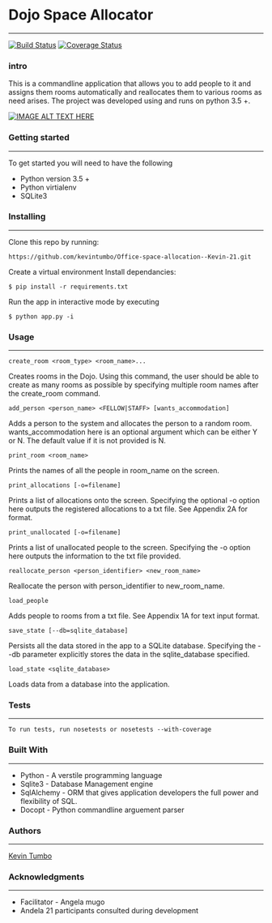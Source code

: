 # Dojo Space Allocator
---
[![Build Status](https://travis-ci.org/kevintumbo/Office-space-allocation--Kevin-21.svg?branch=Development)](https://travis-ci.org/kevintumbo/Office-space-allocation--Kevin-21)
[![Coverage Status](https://coveralls.io/repos/github/kevintumbo/Office-space-allocation--Kevin-21/badge.svg)](https://coveralls.io/github/kevintumbo/Office-space-allocation--Kevin-21)
### intro
This is a commandline application that allows you to add people to it and assigns them rooms automatically and reallocates them to various rooms as need arises. The project was developed using and runs on python 3.5 +.

[![IMAGE ALT TEXT HERE](http://img.youtube.com/vi/Ycv5MPRhdK8/0.jpg)](http://www.youtube.com/watch?v=Ycv5MPRhdK8)

### Getting started
---
To get started you will need to have the following
* Python version 3.5 +
* Python virtialenv
* SQLite3

### Installing
---
Clone this repo by running:

    https://github.com/kevintumbo/Office-space-allocation--Kevin-21.git

Create a virtual environment
Install dependancies:

    $ pip install -r requirements.txt

Run the app in interactive mode by executing

    $ python app.py -i

### Usage
---
    create_room <room_type> <room_name>...
Creates rooms in the Dojo. Using this command, the user should be able to create as many rooms as possible by specifying multiple room names after the create_room command.


    add_person <person_name> <FELLOW|STAFF> [wants_accommodation]
Adds a person to the system and allocates the person to a random room. wants_accommodation here is an optional argument which can be either Y or N. The default value if it is not provided is N.

    print_room <room_name>
Prints  the names of all the people in room_name on the screen.

    print_allocations [-o=filename]
Prints a list of allocations onto the screen. Specifying the optional -o option here outputs the registered allocations to a txt file. See Appendix 2A for format.

    print_unallocated [-o=filename]
Prints a list of unallocated people to the screen. Specifying the -o option here outputs the information to the txt file provided.

    reallocate_person <person_identifier> <new_room_name>
Reallocate the person with person_identifier to new_room_name.

    load_people
Adds people to rooms from a txt file. See Appendix 1A for text input format.

    save_state [--db=sqlite_database]
Persists all the data stored in the app to a SQLite database. Specifying the --db parameter explicitly stores the data in the sqlite_database specified.

    load_state <sqlite_database>
Loads data from a database into the application.

### Tests
---

    To run tests, run nosetests or nosetests --with-coverage

### Built With
---

* Python - A verstile programming language
* Sqlite3 - Database Management engine
* SqlAlchemy - ORM that gives application developers the full power and flexibility of SQL.
* Docopt - Python commandline arguement parser

### Authors
---

[Kevin Tumbo](https://github.com/kevintumbo)

### Acknowledgments
---
* Facilitator - Angela mugo
* Andela 21 participants consulted during development
